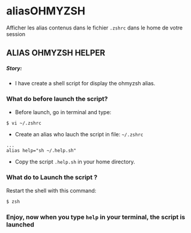 # aliasOHMYZSH
Afficher les alias contenus dans le fichier `.zshrc` dans le home de votre session

## ALIAS OHMYZSH HELPER

##### Story:
- I have create a shell script for display the ohmyzsh alias. 



### What do before launch the script?

+ Before launch, go in terminal and type:
```sh
$ vi ~/.zshrc
```

+ Create an alias who lauch the script in file: `~/.zshrc` 

```vim
...
alias help="sh ~/.help.sh"
```

+ Copy the script `.help.sh` in your home directory.


### What do to Launch the script ?

Restart the shell with this command:
```sh
$ zsh
```

### Enjoy, now when you type `help` in your terminal, the script is launched
